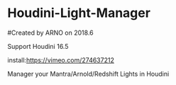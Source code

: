 # Houdini-Light-Manager
#Created by ARNO on 2018.6

Support Houdini 16.5

install:https://vimeo.com/274637212

Manager your Mantra/Arnold/Redshift Lights in Houdini
